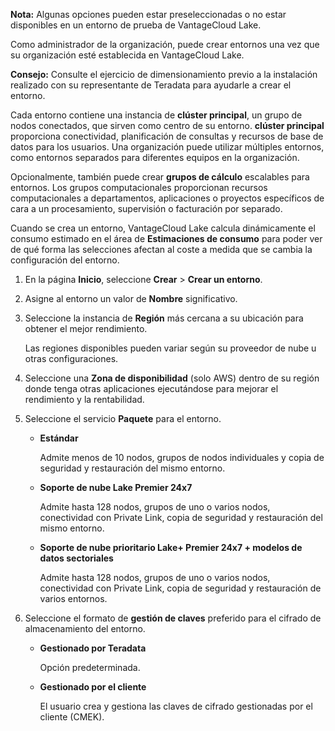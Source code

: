 **Nota:** Algunas opciones pueden estar preseleccionadas o no estar disponibles en un entorno de prueba de VantageCloud Lake.

Como administrador de la organización, puede crear entornos una vez que su organización esté establecida en VantageCloud Lake.

**Consejo:** Consulte el ejercicio de dimensionamiento previo a la instalación realizado con su representante de Teradata para ayudarle a crear el entorno.

Cada entorno contiene una instancia de **clúster principal**, un grupo de nodos conectados, que sirven como centro de su entorno. **clúster principal** proporciona conectividad, planificación de consultas y recursos de base de datos para los usuarios. Una organización puede utilizar múltiples entornos, como entornos separados para diferentes equipos en la organización.

Opcionalmente, también puede crear **grupos de cálculo** escalables para entornos. Los grupos computacionales proporcionan recursos computacionales a departamentos, aplicaciones o proyectos específicos de cara a un procesamiento, supervisión o facturación por separado.

Cuando se crea un entorno, VantageCloud Lake calcula dinámicamente el consumo estimado en el área de **Estimaciones de consumo** para poder ver de qué forma las selecciones afectan al coste a medida que se cambia la configuración del entorno.

1.  En la página **Inicio**, seleccione **Crear** \> **Crear un entorno**.

2.  Asigne al entorno un valor de **Nombre** significativo.

3.  Seleccione la instancia de **Región** ​​más cercana a su ubicación para obtener el mejor rendimiento.

    Las regiones disponibles pueden variar según su proveedor de nube u otras configuraciones.

4.  Seleccione una **Zona de disponibilidad** (solo AWS) dentro de su región donde tenga otras aplicaciones ejecutándose para mejorar el rendimiento y la rentabilidad.

5.  Seleccione el servicio **Paquete** para el entorno.

    -   **Estándar**

        Admite menos de 10 nodos, grupos de nodos individuales y copia de seguridad y restauración del mismo entorno.

    -   **Soporte de nube Lake Premier 24x7**

        Admite hasta 128 nodos, grupos de uno o varios nodos, conectividad con Private Link, copia de seguridad y restauración del mismo entorno.

    -   **Soporte de nube prioritario Lake+ Premier 24x7 + modelos de datos sectoriales**

        Admite hasta 128 nodos, grupos de uno o varios nodos, conectividad con Private Link, copia de seguridad y restauración de varios entornos.

6.  Seleccione el formato de **gestión de claves** preferido para el cifrado de almacenamiento del entorno.

    -   **Gestionado por Teradata**

        Opción predeterminada.

    -   **Gestionado por el cliente**

        El usuario crea y gestiona las claves de cifrado gestionadas por el cliente (CMEK).
